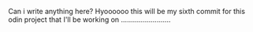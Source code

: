 Can i write anything here?
Hyoooooo
this will be my sixth commit for this odin project that I'll be working on 
.........................
